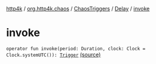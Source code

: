 [http4k](../../../index.md) / [org.http4k.chaos](../../index.md) / [ChaosTriggers](../index.md) / [Delay](index.md) / [invoke](./invoke.md)

# invoke

`operator fun invoke(period: Duration, clock: Clock = Clock.systemUTC()): `[`Trigger`](../../-trigger.md) [(source)](https://github.com/http4k/http4k/blob/master/http4k-testing-chaos/src/main/kotlin/org/http4k/chaos/ChaosTriggers.kt#L112)